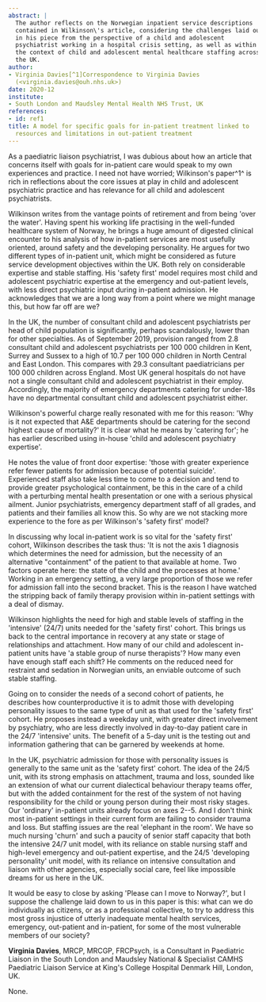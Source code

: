 ```yaml
---
abstract: |
  The author reflects on the Norwegian inpatient service descriptions
  contained in Wilkinson\'s article, considering the challenges laid out
  in his piece from the perspective of a child and adolescent
  psychiatrist working in a hospital crisis setting, as well as within
  the context of child and adolescent mental healthcare staffing across
  the UK.
author:
- Virginia Davies[^1]Correspondence to Virginia Davies
  (<virginia.davies@ouh.nhs.uk>)
date: 2020-12
institute:
- South London and Maudsley Mental Health NHS Trust, UK
references:
- id: ref1
title: A model for specific goals for in-patient treatment linked to
  resources and limitations in out-patient treatment
---
```


As a paediatric liaison psychiatrist, I was dubious about how an article
that concerns itself with goals for in-patient care would speak to my
own experiences and practice. I need not have worried; Wilkinson\'s
paper^1^ is rich in reflections about the core issues at play in child
and adolescent psychiatric practice and has relevance for all child and
adolescent psychiatrists.

Wilkinson writes from the vantage points of retirement and from being
'over the water'. Having spent his working life practising in the
well-funded healthcare system of Norway, he brings a huge amount of
digested clinical encounter to his analysis of how in-patient services
are most usefully oriented, around safety and the developing
personality. He argues for two different types of in-patient unit, which
might be considered as future service development objectives within the
UK. Both rely on considerable expertise and stable staffing. His 'safety
first' model requires most child and adolescent psychiatric expertise at
the emergency and out-patient levels, with less direct psychiatric input
during in-patient admission. He acknowledges that we are a long way from
a point where we might manage this, but how far off are we?

In the UK, the number of consultant child and adolescent psychiatrists
per head of child population is significantly, perhaps scandalously,
lower than for other specialties. As of September 2019, provision ranged
from 2.8 consultant child and adolescent psychiatrists per 100 000
children in Kent, Surrey and Sussex to a high of 10.7 per 100 000
children in North Central and East London. This compares with 29.3
consultant paediatricians per 100 000 children across England. Most UK
general hospitals do not have not a single consultant child and
adolescent psychiatrist in their employ. Accordingly, the majority of
emergency departments catering for under-18s have no departmental
consultant child and adolescent psychiatrist either.

Wilkinson\'s powerful charge really resonated with me for this reason:
'Why is it not expected that A&E departments should be catering for the
second highest cause of mortality?' It is clear what he means by
'catering for'; he has earlier described using in-house 'child and
adolescent psychiatry expertise'.

He notes the value of front door expertise: 'those with greater
experience refer fewer patients for admission because of potential
suicide'. Experienced staff also take less time to come to a decision
and tend to provide greater psychological containment, be this in the
care of a child with a perturbing mental health presentation or one with
a serious physical ailment. Junior psychiatrists, emergency department
staff of all grades, and patients and their families all know this. So
why are we not stacking more experience to the fore as per Wilkinson\'s
'safety first' model?

In discussing why local in-patient work is so vital for the 'safety
first' cohort, Wilkinson describes the task thus: 'It is not the axis 1
diagnosis which determines the need for admission, but the necessity of
an alternative "containment" of the patient to that available at home.
Two factors operate here: the state of the child and the processes at
home.' Working in an emergency setting, a very large proportion of those
we refer for admission fall into the second bracket. This is the reason
I have watched the stripping back of family therapy provision within
in-patient settings with a deal of dismay.

Wilkinson highlights the need for high and stable levels of staffing in
the 'intensive' (24/7) units needed for the 'safety first' cohort. This
brings us back to the central importance in recovery at any state or
stage of relationships and attachment. How many of our child and
adolescent in-patient units have 'a stable group of nurse therapists'?
How many even have enough staff each shift? He comments on the reduced
need for restraint and sedation in Norwegian units, an enviable outcome
of such stable staffing.

Going on to consider the needs of a second cohort of patients, he
describes how counterproductive it is to admit those with developing
personality issues to the same type of unit as that used for the 'safety
first' cohort. He proposes instead a weekday unit, with greater direct
involvement by psychiatry, who are less directly involved in day-to-day
patient care in the 24/7 'intensive' units. The benefit of a 5-day unit
is the testing out and information gathering that can be garnered by
weekends at home.

In the UK, psychiatric admission for those with personality issues is
generally to the same unit as the 'safety first' cohort. The idea of the
24/5 unit, with its strong emphasis on attachment, trauma and loss,
sounded like an extension of what our current dialectical behaviour
therapy teams offer, but with the added containment for the rest of the
system of not having responsibility for the child or young person during
their most risky stages. Our 'ordinary' in-patient units already focus
on axes 2--5. And I don\'t think most in-patient settings in their
current form are failing to consider trauma and loss. But staffing
issues are the real 'elephant in the room'. We have so much nursing
'churn' and such a paucity of senior staff capacity that both the
intensive 24/7 unit model, with its reliance on stable nursing staff and
high-level emergency and out-patient expertise, and the 24/5 'developing
personality' unit model, with its reliance on intensive consultation and
liaison with other agencies, especially social care, feel like
impossible dreams for us here in the UK.

It would be easy to close by asking 'Please can I move to Norway?', but
I suppose the challenge laid down to us in this paper is this: what can
we do individually as citizens, or as a professional collective, to try
to address this most gross injustice of utterly inadequate mental health
services, emergency, out-patient and in-patient, for some of the most
vulnerable members of our society?

**Virginia Davies**, MRCP, MRCGP, FRCPsych, is a Consultant in
Paediatric Liaison in the South London and Maudsley National &
Specialist CAMHS Paediatric Liaison Service at King\'s College Hospital
Denmark Hill, London, UK.

None.

[^1]: Commentary on... Child psychiatry. See this issue.
